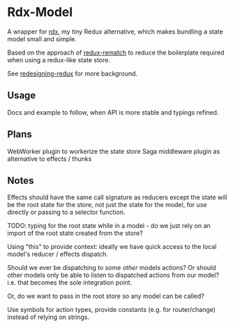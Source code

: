 # Rdx-Model

A wrapper for [rdx](https://github.com/CaptainCodeman/js-rdx), my tiny
Redux alternative, which makes bundling a state model small and simple.

Based on the approach of [redux-rematch](https://rematch.github.io/rematch/)
to reduce the boilerplate required when using a redux-like state store.

See [redesigning-redux](https://hackernoon.com/redesigning-redux-b2baee8b8a38)
for more background.

## Usage

Docs and example to follow, when API is more stable and typings refined.

## Plans

WebWorker plugin to workerize the state store
Saga middleware plugin as alternative to effects / thunks

## Notes

Effects should have the same call signature as reducers except the state
will be the root state for the store, not just the state for the model,
for use directly or passing to a selector function.

TODO: typing for the root state while in a model - do we just rely on
an import of the root state created from the store?

Using "this" to provide context: ideally we have quick access to the local 
model's reducer / effects dispatch.

Should we ever be dispatching to some _other_ models actions? Or should
other models only be able to listen to dispatched actions from our model?
i.e. that becomes the sole integration point.

Or, do we want to pass in the root store so any model can be called?

Use symbols for action types, provide constants (e.g. for router/change)
instead of relying on strings.